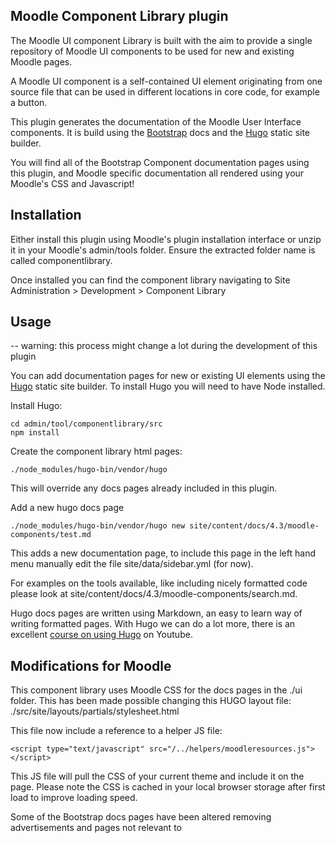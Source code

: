 ## Moodle Component Library plugin

The Moodle UI component Library is built with the aim to provide a single repository of Moodle UI components to be used for new and existing Moodle pages.

A Moodle UI component is a self-contained UI element originating from one source file that can be used in different locations in core code, for example a button.

This plugin generates the documentation of the Moodle User Interface components. It is build using the [Bootstrap](http://getbootstrap.com) docs and the [Hugo](gohugo.io) static site builder.

You will find all of the Bootstrap Component documentation pages using this plugin, and Moodle specific documentation all rendered using your Moodle's CSS and Javascript!

## Installation

Either install this plugin using Moodle's plugin installation interface or unzip it in your Moodle's admin/tools folder. Ensure the extracted folder name is called componentlibrary.

Once installed you can find the component library navigating to Site Administration > Development > Component Library

## Usage

-- warning: this process might change a lot during the development of this plugin

You can add documentation pages for new or existing UI elements using the [Hugo](gohugo.io) static site builder. To install Hugo you will need to have Node installed.

Install Hugo:
```
cd admin/tool/componentlibrary/src
npm install
````

Create the component library html pages:
```
./node_modules/hugo-bin/vendor/hugo
```
This will override any docs pages already included in this plugin.


Add a new hugo docs page
```
./node_modules/hugo-bin/vendor/hugo new site/content/docs/4.3/moodle-components/test.md
```
This adds a new documentation page, to include this page in the left hand menu manually edit the file site/data/sidebar.yml (for now).

For examples on the tools available, like including nicely formatted code please look at site/content/docs/4.3/moodle-components/search.md.

Hugo docs pages are written using Markdown, an easy to learn way of writing formatted pages. With Hugo we can do a lot more, there is an excellent [course on using Hugo](https://www.youtube.com/watch?v=qtIqKaDlqXo&list=PLLAZ4kZ9dFpOnyRlyS-liKL5ReHDcj4G3) on Youtube.

## Modifications for Moodle

This component library uses Moodle CSS for the docs pages in the ./ui folder. This has been made possible changing this HUGO layout file: ./src/site/layouts/partials/stylesheet.html

This file now include a reference to a helper JS file:

```
<script type="text/javascript" src="/../helpers/moodleresources.js"></script>
```

This JS file will pull the CSS of your current theme and include it on the page. Please note the CSS is cached in your local browser storage after first load to improve loading speed.

Some of the Bootstrap docs pages have been altered removing advertisements and pages not relevant to